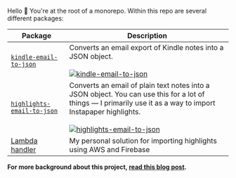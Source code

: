 Hello 👋 You're at the root of a monorepo. Within this repo are several different packages:

| Package                                                          | Description                                                                                                                                                                                                        |
| ---------------------------------------------------------------- | ------------------------------------------------------------------------------------------------------------------------------------------------------------------------------------------------------------------ |
| [`kindle-email-to-json`](packages/kindle-email-to-json/) | Converts an email export of Kindle notes into a JSON object.<br><br>[![kindle-email-to-json](https://img.shields.io/npm/v/kindle-email-to-json.svg)](https://www.npmjs.com/package/sawyerh/kindle-email-to-json)          |
| [`highlights-email-to-json`](packages/highlights-email-to-json/) | Converts an email of plain text notes into a JSON object. You can use this for a lot of things — I primarily use it as a way to import Instapaper highlights.<br><br>[![highlights-email-to-json](https://img.shields.io/npm/v/highlights-email-to-json.svg)](https://www.npmjs.com/package/sawyerh/highlights-email-to-json) |
| [Lambda handler](packages/highlights-lambda/)                    | My personal solution for importing highlights using AWS and Firebase                                                                                                                                               |

**For more background about this project, [read this blog post](https://medium.com/@sawyerh/how-i-m-exporting-my-highlights-from-the-grasps-of-ibooks-and-kindle-ce6a6031b298).**
